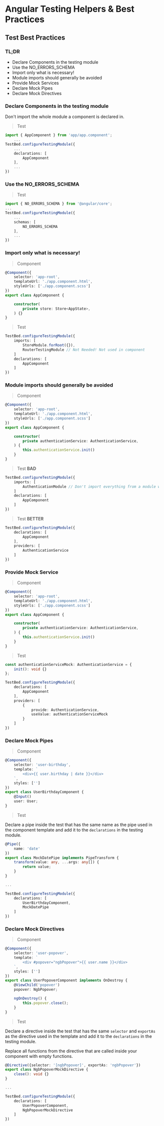 # Angular Testing Helpers & Best Practices

## Test Best Practices

### TL;DR
- Declare Components in the testing module
- Use the NO_ERRORS_SCHEMA
- Import only what is necessary!
- Module imports should generally be avoided
- Provide Mock Services 
- Declare Mock Pipes
- Declare Mock Directives


### Declare Components in the testing module
Don't import the whole module a component is declared in.
> Test
```ts
import { AppComponent } from 'app/app.component';
    ...
TestBed.configureTestingModule({
    ...
    declarations: [
        AppComponent
    ],
    ...
})
```


### Use the NO_ERRORS_SCHEMA
> Test
```ts
import { NO_ERRORS_SCHEMA } from '@angular/core';
...
TestBed.configureTestingModule({
    ...
    schemas: [
        NO_ERRORS_SCHEMA
    ],
    ...
})
```


### Import only what is necessary!
> Component
```ts
@Component({
    selector: 'app-root',
    templateUrl: './app.component.html',
    styleUrls: ['./app.component.scss']
})
export class AppComponent {

    constructor(
        private store: Store<AppState>,
    ) {}
}
```

> Test
```ts
TestBed.configureTestingModule({
    imports: [
        StoreModule.forRoot({}),
        RouterTestingModule // Not Needed! Not used in component
    ]
    declarations: [
        AppComponent
    ]
})
```


### Module imports should generally be avoided 
> Component
```ts
@Component({
    selector: 'app-root',
    templateUrl: './app.component.html',
    styleUrls: ['./app.component.scss']
})
export class AppComponent {

    constructor(
        private authenticationService: AuthenticationService,
    ) {
        this.authenticationService.init()
    }
}
```

> Test __BAD__
```ts
TestBed.configureTestingModule({
    imports: [
        AuthenticationModule // Don't import everything from a module when you only use one part of it, e.g. the service
    ]
    declarations: [
        AppComponent
    ]
})
```
> Test __BETTER__
```ts
TestBed.configureTestingModule({
    declarations: [
        AppComponent
    ],
    providers: [
        AuthenticationService
    ]
})
```

### Provide Mock Service
> Component
```ts
@Component({
    selector: 'app-root',
    templateUrl: './app.component.html',
    styleUrls: ['./app.component.scss']
})
export class AppComponent {

    constructor(
        private authenticationService: AuthenticationService,
    ) {
        this.authenticationService.init()
    }
}
```

> Test
```ts
const authenticationServiceMock: AuthenticationService = {
    init(): void {}
};

TestBed.configureTestingModule({
    declarations: [
        AppComponent
    ],
    providers: [
        {
            provide: AuthenticationService,
            useValue: authenticationServiceMock
        }
    ]
})
```

### Declare Mock Pipes
> Component
```ts
@Component({
    selector: 'user-birthday',
    template: `
        <div>{{ user.birthday | date }}</div>
    `,
    styles: ['']
})
export class UserBirthdayComponent {
    @Input()
    user: User;
}
```

> Test

Declare a pipe inside the test that has the same name as the pipe used in the component template and add it to the `declarations` in the testing module.
```ts
@Pipe({
    name: 'date'
})
export class MockDatePipe implements PipeTransform {
    transform(value: any, ...args: any[]) {
        return value;
    }
}

...

TestBed.configureTestingModule({
    declarations: [
        UserBirthdayComponent,
        MockDatePipe
    ]
})
```


### Declare Mock Directives
> Component
```ts
@Component({
    selector: 'user-popover',
    template: `
        <div #popover="ngbPopover">{{ user.name }}</div>
    `,
    styles: ['']
})
export class UserPopoverComponent implements OnDestroy {
    @ViewChild('popover')
    popover: NgbPopover;

    ngOnDestroy() {
        this.popover.close();
    }
}
```

> Test

Declare a directive inside the test that has the same `selector` and `exportAs` as the directive used in the template and add it to the `declarations` in the testing module.

Replace all functions from the directive that are called inside your component with empty functions.

```ts
@Directive({selector: '[ngbPopover]', exportAs: 'ngbPopover'})
export class NgbPopoverMockDirective {
    close(): void {}
}

...

TestBed.configureTestingModule({
    declarations: [
        UserPopoverComponent,
        NgbPopoverMockDirective
    ]
})
```